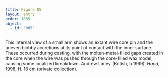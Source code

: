 ```yaml
---
title: Figure 85
layout: entry
order: 1085
object:
  - id: "085"
---
```


This internal view of a small arm shows an extant wire core pin and the uneven blobby accretions at its point of contact with the inner surface. These occurred during casting, with the molten-metal-filled gaps created in the core when the wire was pushed through the core-filled wax model, causing some localized breakdown. Andrew Lacey (British, b.1969), *Hand*, 1998, H. 18 cm (private collection).
